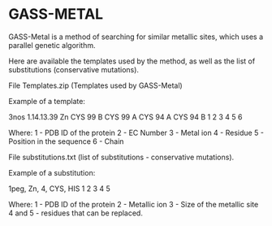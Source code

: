 # GASS-METAL

GASS-Metal is a method of searching for similar metallic sites, which uses a parallel genetic algorithm.

Here are available the templates used by the method, as well as the list of substitutions (conservative mutations).

File Templates.zip (Templates used by GASS-Metal)

Example of a template:

3nos 1.14.13.39 Zn CYS 99 B CYS 99 A CYS 94 A CYS 94 B
1    2          3  4   5  6

Where:
1 - PDB ID of the protein
2 - EC Number
3 - Metal ion
4 - Residue
5 - Position in the sequence
6 - Chain


File substitutions.txt (list of substitutions - conservative mutations).

Example of a substitution:

1peg, Zn, 4, CYS, HIS
1     2   3   4   5

Where:
1 - PDB ID of the protein
2 - Metallic ion
3 - Size of the metallic site
4 and 5 - residues that can be replaced.
